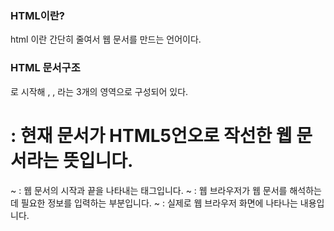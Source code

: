 ### HTML이란?
html 이란 간단히 줄여서 웹 문서를 만드는 언어이다.

### HTML 문서구조
<!DOCTYPE html>로 시작해 <html>, <head>, <body>라는 3개의 영역으로 구성되어 있다.  
# <!DOCTYPE html> : 현재 문서가 HTML5언오로 작선한 웹 문서라는 뜻입니다.    
<html> ~ </html> : 웹 문서의 시작과 끝을 나타내는 태그입니다.   
<head> ~ </head> : 웹 브라우저가 웹 문서를 해석하는 데 필요한 정보를 입력하는 부분입니다.   
<body> ~ </body> : 실제로 웹 브라우저 화면에 나타나는 내용입니다.   

